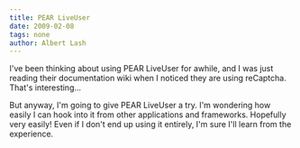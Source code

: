 ```yaml
---
title: PEAR LiveUser
date: 2009-02-08
tags: none
author: Albert Lash
---
```

I've been thinking about using PEAR LiveUser for awhile, and I was just reading their documentation wiki when I noticed they are using reCaptcha. That's interesting...

But anyway, I'm going to give PEAR LiveUser a try. I'm wondering how easily I can hook into it from other applications and frameworks. Hopefully very easily! Even if I don't end up using it entirely, I'm sure I'll learn from the experience.

